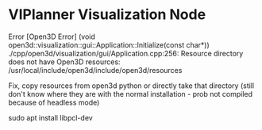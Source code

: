 # VIPlanner Visualization Node

Error
 [Open3D Error] (void open3d::visualization::gui::Application::Initialize(const char*)) ./cpp/open3d/visualization/gui/Application.cpp:256: Resource directory does not have Open3D resources: /usr/local/include/open3d/include/open3d/resources

Fix, copy resources from open3d python or directly take that directory (still don't know where they are with the normal installation - prob not compiled because of headless mode)


sudo apt install libpcl-dev
